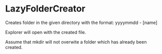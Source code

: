 # LazyFolderCreator
 
Creates folder in the given directory with the format: yyyymmdd - [name]

Explorer will open with the created file.

Assume that mkdir will not overwite a folder which has already been created.